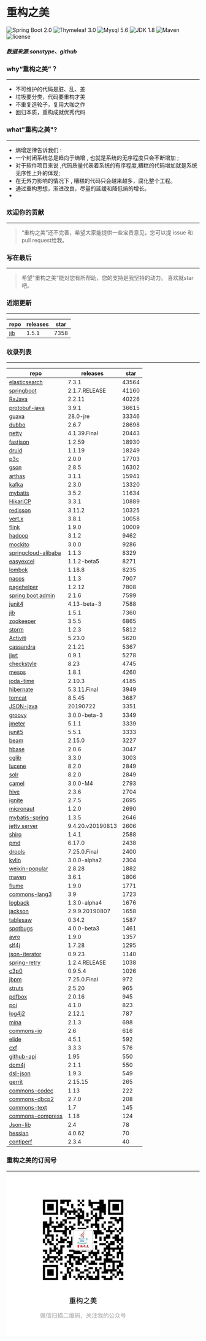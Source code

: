# 重构之美
![Spring Boot 2.0](https://img.shields.io/badge/Spring%20Boot-2.0-brightgreen.svg)
![Thymeleaf 3.0](https://img.shields.io/badge/Thymeleaf-3.0-yellow.svg)
![Mysql 5.6](https://img.shields.io/badge/Mysql-5.6-blue.svg)
![JDK 1.8](https://img.shields.io/badge/JDK-1.8-brightgreen.svg)
![Maven](https://img.shields.io/badge/Maven-3.5.0-yellowgreen.svg)
![license](https://img.shields.io/badge/license-Apache%202-blue.svg)
##### 数据来源:sonatype、github

### why“重构之美”？
--- 
- 不可维护的代码是脏、乱、差
- 垃圾要分类，代码要重构才美
- 不重复造轮子，复用大咖之作
- 回归本质，重构成就优秀代码


### what"重构之美"?
---
- 熵增定律告诉我们 :
- 一个封闭系统总是趋向于熵增 , 也就是系统的无序程度只会不断增加 ;
- 对于软件项目来说 ,代码质量代表着系统的有序程度,糟糕的代码增加就是系统无序性上升的体现;
- 在无外力影响的情况下 , 糟糕的代码只会越来越多，腐化整个工程。
- 通过重构思想，渐进改良，尽量的延缓和降低熵的增长。
- 


### 欢迎你的贡献
---
> “重构之美”还不完善，希望大家能提供一些宝贵意见，您可以提 issue 和 pull request给我。


### 写在最后
---
> 希望"重构之美"能对您有所帮助，您的支持是我坚持的动力。
> 喜欢就star吧。


### 近期更新
---
repo | releases | star
---|---|---
[jib](https://github.com/GoogleContainerTools/jib) | 1.5.1 | 7358

### 收录列表
---
repo | releases | star
---|---|---
[elasticsearch](https://github.com/elastic/elasticsearch) | 7.3.1 | 43564 
[springboot](https://github.com/spring-projects/spring-boot) | 2.1.7.RELEASE | 41160 
[RxJava](https://github.com/ReactiveX/RxJava) | 2.2.11 | 40226 
[protobuf-java](https://github.com/protocolbuffers/protobuf) | 3.9.1 | 36615 
[guava](https://github.com/google/guava) | 28.0-jre | 33346 
[dubbo](https://github.com/apache/incubator-dubbo) | 2.6.7 | 28698 
[netty](https://github.com/netty/netty) | 4.1.39.Final | 20443 
[fastjson](https://github.com/alibaba/fastjson) | 1.2.59 | 18930 
[druid](https://github.com/alibaba/druid) | 1.1.19 | 18249 
[p3c](https://github.com/alibaba/p3c) | 2.0.0 | 17703 
[gson](https://github.com/google/gson) | 2.8.5 | 16302 
[arthas](https://github.com/alibaba/arthas) | 3.1.1 | 15941 
[kafka](https://github.com/apache/kafka) | 2.3.0 | 13320 
[mybatis](https://github.com/mybatis/mybatis-3) | 3.5.2 | 11634 
[HikariCP](https://github.com/brettwooldridge/HikariCP) | 3.3.1 | 10889 
[redisson](https://github.com/redisson/redisson) | 3.11.2 | 10325 
[vert.x](https://github.com/eclipse-vertx/vert.x) | 3.8.1 | 10058 
[flink](https://github.com/apache/flink) | 1.9.0 | 10009 
[hadoop](https://github.com/apache/hadoop) | 3.1.2 | 9462 
[mockito](https://github.com/mockito/mockito) | 3.0.0 | 9286 
[springcloud-alibaba](https://github.com/spring-cloud-incubator/spring-cloud-alibaba) | 1.1.3 | 8329 
[easyexcel](https://github.com/alibaba/easyexcel) | 1.1.2-beta5 | 8271 
[lombok](https://github.com/rzwitserloot/lombok) | 1.18.8 | 8235 
[nacos](https://github.com/alibaba/nacos) | 1.1.3 | 7907 
[pagehelper](https://github.com/pagehelper/Mybatis-PageHelper) | 1.2.12 | 7808 
[spring boot admin](https://github.com/codecentric/spring-boot-admin) | 2.1.6 | 7599 
[junit4](https://github.com/junit-team/junit4) | 4.13-beta-3 | 7588 
[jib](https://github.com/GoogleContainerTools/jib) | 1.5.1 | 7360 
[zookeeper](https://github.com/apache/zookeeper) | 3.5.5 | 6865 
[storm](https://github.com/apache/storm) | 1.2.3 | 5812 
[Activiti](https://github.com/Activiti/Activiti) | 5.23.0 | 5620 
[cassandra](https://github.com/apache/cassandra) | 2.1.21 | 5367 
[jjwt](https://github.com/jwtk/jjwt) | 0.9.1 | 5278 
[checkstyle](https://github.com/checkstyle/checkstyle) | 8.23 | 4745 
[mesos](https://github.com/apache/mesos) | 1.8.1 | 4260 
[joda-time](https://github.com/JodaOrg/joda-time) | 2.10.3 | 4185 
[hibernate](https://github.com/hibernate/hibernate-orm) | 5.3.11.Final | 3949 
[tomcat](https://github.com/apache/tomcat) | 8.5.45 | 3687 
[JSON-java](https://github.com/stleary/JSON-java) | 20190722 | 3351 
[groovy](https://github.com/apache/groovy) | 3.0.0-beta-3 | 3349 
[jmeter](https://github.com/apache/jmeter) | 5.1.1 | 3339 
[junit5](https://github.com/junit-team/junit5) | 5.5.1 | 3333 
[beam](https://github.com/apache/beam) | 2.15.0 | 3227 
[hbase](https://github.com/apache/hbase) | 2.0.6 | 3047 
[cglib](https://github.com/cglib/cglib) | 3.3.0 | 3003 
[lucene](https://github.com/apache/lucene-solr) | 8.2.0 | 2849 
[solr](https://github.com/apache/lucene-solr) | 8.2.0 | 2849 
[camel](https://github.com/apache/camel) | 3.0.0-M4 | 2793 
[hive](https://github.com/apache/hive) | 2.3.6 | 2704 
[ignite](https://github.com/apache/ignite) | 2.7.5 | 2695 
[micronaut](https://github.com/micronaut-projects/micronaut-core) | 1.2.0 | 2690 
[mybatis-spring](https://github.com/mybatis/spring-boot-starter) | 1.3.5 | 2646 
[jetty server](https://github.com/eclipse/jetty.project) | 9.4.20.v20190813 | 2606 
[shiro](https://github.com/apache/shiro) | 1.4.1 | 2588 
[pmd](https://github.com/pmd/pmd) | 6.17.0 | 2438 
[drools](https://github.com/kiegroup/drools) | 7.25.0.Final | 2400 
[kylin](https://github.com/apache/kylin) | 3.0.0-alpha2 | 2304 
[weixin-popular](https://github.com/liyiorg/weixin-popular) | 2.8.28 | 1882 
[maven](https://github.com/apache/maven) | 3.6.1 | 1806 
[flume](https://github.com/apache/flume) | 1.9.0 | 1771 
[commons-lang3](https://github.com/apache/commons-lang) | 3.9 | 1723 
[logback](https://github.com/qos-ch/logback) | 1.3.0-alpha4 | 1676 
[jackson](https://github.com/FasterXML/jackson-core) | 2.9.9.20190807 | 1658 
[tablesaw](https://github.com/jtablesaw/tablesaw) | 0.34.2 | 1587 
[spotbugs](https://github.com/spotbugs/spotbugs) | 4.0.0-beta3 | 1461 
[avro](https://github.com/apache/avro) | 1.9.0 | 1357 
[slf4j](https://github.com/qos-ch/slf4j) | 1.7.28 | 1295 
[json-iterator](https://github.com/json-iterator/java) | 0.9.23 | 1140 
[spring-retry](https://github.com/spring-projects/spring-retry) | 1.2.4.RELEASE | 1038 
[c3p0](https://github.com/swaldman/c3p0) | 0.9.5.4 | 1026 
[jbpm](https://github.com/kiegroup/jbpm) | 7.25.0.Final | 972 
[struts](https://github.com/apache/struts) | 2.5.20 | 965 
[pdfbox](https://github.com/apache/pdfbox) | 2.0.16 | 945 
[poi](https://github.com/apache/poi) | 4.1.0 | 823 
[log4j2](https://github.com/apache/logging-log4j2) | 2.12.1 | 787 
[mina](https://github.com/apache/mina) | 2.1.3 | 698 
[commons-io](https://github.com/apache/commons-io) | 2.6 | 616 
[elide](https://github.com/yahoo/elide) | 4.5.1 | 592 
[cxf](https://github.com/apache/cxf) | 3.3.3 | 576 
[github-api](https://github.com/kohsuke/github-api) | 1.95 | 550 
[dom4j](https://github.com/dom4j/dom4j) | 2.1.1 | 550 
[dsl-json](https://github.com/ngs-doo/dsl-json) | 1.9.3 | 549 
[gerrit](https://github.com/GerritCodeReview/gerrit) | 2.15.15 | 265 
[commons-codec](https://github.com/apache/commons-codec) | 1.13 | 222 
[commons-dbcp2](https://github.com/apache/commons-dbcp) | 2.7.0 | 208 
[commons-text](https://github.com/apache/commons-text) | 1.7 | 145 
[commons-compress](https://github.com/apache/commons-compress) | 1.18 | 124 
[Json-lib](https://github.com/aalmiray/Json-lib) | 2.4 | 78 
[hessian](https://github.com/ebourg/hessian) | 4.0.62 | 70 
[contiperf](https://github.com/lucaspouzac/contiperf) | 2.3.4 | 40 


### 重构之美的订阅号
---
<img src="https://github.com/jartisan2001/latest/blob/master/Image.jpg" width="400" hegiht="400" align=left />
